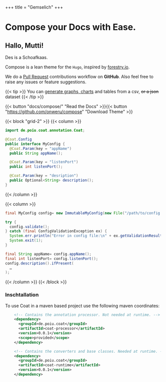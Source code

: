 +++
title = "Gemselich"
+++

# Compose your Docs with __Ease__.

## Hallo, Mutti!

Des is a Schoafkaas.


Compose is a lean theme for the `Hugo`, inspired by [forestry.io](https://forestry.io). 

We do a [Pull Request](https://github.com/onweru/compose/pulls) contributions workflow on **GitHub**. Also feel free to raise any issues or feature suggestions.

{{< tip >}}
You can [generate graphs, charts](]("docs/compose/graphs-charts-tables/#show-a-pie-doughnut--bar-chart-at-once")) and tables from a csv, ~~or a json~~ dataset
{{< /tip >}}

{{< button "docs/compose/" "Read the Docs" >}}{{< button "https://github.com/onweru/compose" "Download Theme" >}}

{{< block "grid-2" >}}
{{< column >}}
```java
import de.poiu.coat.annotation.Coat;

@Coat.Config
public interface MyConfig {
  @Coat.Param(key = "appName")
  public String appName();

  @Coat.Param(key = "listenPort")
  public int listenPort();

  @Coat.Param(key = "desription")
  public Optional<String> description();
}
```
{{< /column >}}

{{< column >}}
```java
final MyConfig config= new ImmutableMyConfig(new File("/path/to/config.properties"));

try {
  config.validate();
} catch (final ConfigValidationException ex) {
  System.err.println("Error in config file:\n" + ex.getValidationResult().toString());
  System.exit(1);
}

final String appName= config.appName();
final int listenPort= config.listenPort();
config.description().ifPresent(
  …
);
```
{{< /column >}}
{{< /block >}}

### Inschtallation

To use Coat in a maven based project use the following maven coordinates:

```xml
    <!-- Contains the annotation processor. Not needed at runtime. -->
    <dependency>
      <groupId>de.poiu.coat</groupId>
      <artifactId>coat-processor</artifactId>
      <version>0.0.1</version>
      <scope>provided</scope>
    </dependency>

    <!-- Contains the converters and base classes. Needed at runtime. -->
    <dependency>
      <groupId>de.poiu.coat</groupId>
      <artifactId>coat-runtime</artifactId>
      <version>0.0.1</version>
    </dependency>
```

